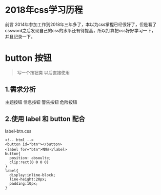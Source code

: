 # 2018年css学习历程 
前言
2014年参加工作到2018年三年多了，本以为css掌握已经很好了，但是看了cssword之后发现自己的css的水平还有待提高，所以打算把css好好学习一下，并且记录一下。
# button 按钮 
> 写一个按钮类 以后直接使用
## 1.需求分析
主题按钮
信息按钮
警告按钮
危险按钮
## 2.使用 label 和 button 配合
label-btn.css
```
<!-- html -->
<button id="btn"></button>
<label for="btn">按钮</label>
button{
  position: absoulte;
  clip:rect(0 0 0 0)
}
label{
  display:inline-block;
  line-height:20px;
  padding:10px;
}
``` 